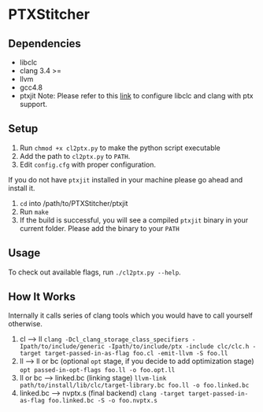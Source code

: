 PTXStitcher
====================

## Dependencies ##

* libclc
* clang 3.4 >=
* llvm
* gcc4.8
* ptxjit
Note: Please refer to this [link](http://tiku.io/questions/484488/how-to-use-clang-to-compile-opencl-to-ptx-code) to configure libclc and clang with ptx support.

## Setup ##
1. Run `chmod +x cl2ptx.py` to make the python script executable
2. Add the path to `cl2ptx.py` to `PATH`.
3. Edit `config.cfg` with proper configuration.

If you do not have ```ptxjit``` installed in your machine please go ahead and install it.

1. ```cd``` into /path/to/PTXStitcher/ptxjit
2. Run ```make```
3. If the build is successful, you will see a compiled ```ptxjit``` binary in your current folder. Please add the binary to your ```PATH```

## Usage ##
To check out available flags, run `./cl2ptx.py --help`.

## How It Works ##
Internally it calls series of clang tools which you would have to call yourself otherwise.

1. cl --> ll
```clang -Dcl_clang_storage_class_specifiers -Ipath/to/include/generic -Ipath/to/include/ptx -include clc/clc.h -target target-passed-in-as-flag foo.cl -emit-llvm -S foo.ll```
2. ll --> ll or bc (optional ```opt``` stage, if you decide to add optimization stage)
```opt passed-in-opt-flags foo.ll -o foo.opt.ll```
3. ll or bc --> linked.bc (linking stage)
```llvm-link path/to/install/lib/clc/target-library.bc foo.ll -o foo.linked.bc```
4. linked.bc --> nvptx.s (final backend)
```clang -target target-passed-in-as-flag foo.linked.bc -S -o foo.nvptx.s```
